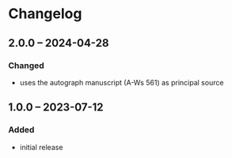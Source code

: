 # Changelog

## 2.0.0 – 2024-04-28

### Changed

- uses the autograph manuscript (A-Ws 561) as principal source


## 1.0.0 – 2023-07-12

### Added

- initial release
